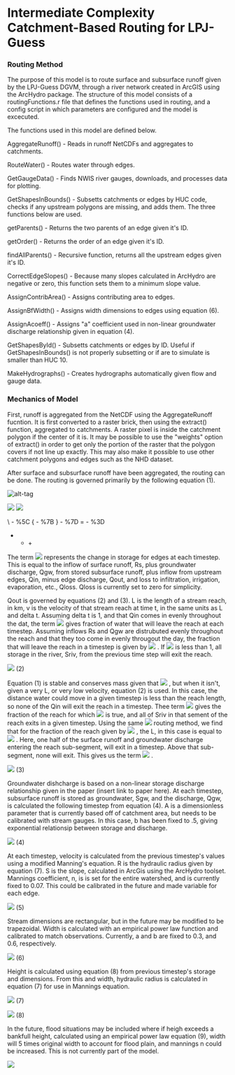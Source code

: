 # Intermediate Complexity Catchment-Based Routing for LPJ-Guess



### Routing Method
The purpose of this model is to route surface and subsurface runoff given by the LPJ-Guess DGVM, through a river network created in ArcGIS using the ArcHydro package. The structure of this model consists of a routingFunctions.r file that defines the functions used in routing, and a config script in which parameters are configured and the model is excecuted.

The functions used in this model are defined below.

AggregateRunoff() - Reads in runoff NetCDFs and aggregates to catchments.

RouteWater() - Routes water through edges.

GetGaugeData() - Finds NWIS river gauges, downloads, and processes data for plotting.

GetShapesInBounds() - Subsetts catchments or edges by HUC code, checks if any upstream polygons are missing, and adds them. The three functions below are used.

getParents() - Returns the two parents of an edge given it's ID.

getOrder() - Returns the order of an edge given it's ID.

findAllParents() - Recursive function, returns all the upstream edges given it's ID.


CorrectEdgeSlopes() - Because many slopes calculated in ArcHydro are negative or zero, this function sets them to a minimum slope value.

AssignContribArea() - Assigns contributing area to edges.

AssignBfWidth() - Assigns width dimensions to edges using equation (6).

AssignAcoeff() - Assigns "a" coefficient used in non-linear groundwater discharge relationship given in equation (4).

GetShapesById() - Subsetts catchments or edges by ID. Useful if GetShapesInBounds() is not properly subsetting or if are to simulate is smaller than HUC 10.

MakeHydrographs() - Creates hydrographs automatically given flow and gauge data.



### Mechanics of Model

First, runoff is aggregated from the NetCDF using the AggregateRunoff fucntion. It is first converted to a raster brick, then using the extract() function, aggregated to catchments. A raster pixel is inside the catchment polygon if the center of it is. It may be possible to use the "weights" option of extract() in order to get only the portion of the raster that the polygon covers if not line up exactly. This may also make it possible to use other catchment polygons and edges such as the NHD dataset.

After surface and subsurface runoff have been aggregated, the routing can be done. The routing is governed primarily by the following equation (1).

![alt-tag](https://latex.codecogs.com/gif.latex?\frac%7B\mathrm%7Bd%7DS%7D%7B\mathrm%7Bd%7Dt%7D%3DR_%7Bs%7D&plus;Q_%7Bgw%7D&plus;Q_%7Bin%7D-Q_%7Bout%7D-Q_%7Bloss%7D)

<img src="https://latex.codecogs.com/gif.latex?%5Cfrac%7B%5Cmathrm%7Bd%7DS%7D%7B%5Cmathrm%7Bd%7Dt%7D%3DR_%7Bs%7D&plus;Q_%7Bgw%7D&plus;Q_%7Bin%7D-Q_%7Bout%7D-Q_%7Bloss%7D"/>
<img src="https://latex.codecogs.com/gif.latex?%5Cfrac%7B%5Cmathrm%7Bd%7DS%7D%7B%5Cmathrm%7Bd%7Dt%7D%3DR_%7Bs%7D&plus;Q_%7Bgw%7D&plus;Q_%7Bin%7D-Q_%7Bout%7D-Q_%7Bloss%7D"/>

\ - %5C
{ - %7B
} - %7D
= - %3D
+ - &plus;




The term <img src="https://latex.codecogs.com/gif.latex?%5Cfrac%7B%5Cmathrm%7Bd%7DS%7D%7B%5Cmathrm%7Bd%7Dt%7D"/> represents the change in storage for edges at each timestep. This is equal to the inflow of surface runoff, Rs, plus groundwater discharge, Qgw, from stored subsurface runoff, plus inflow from upstream edges, Qin, minus edge discharge, Qout, and loss to infiltration, irrigation, evaporation, etc., Qloss. Qloss is currently set to zero for simplicity.

Qout is governed by equations (2) and (3). L is the length of a stream reach, in km, v is the velocity of that stream reach at time t, in the same units as L and delta t. Assuming delta t is 1, and that Qin comes in evenly throughout the dat,  the term <img src="https://latex.codecogs.com/gif.latex%5Cdpi%7B100%7D?(1-%5Cfrac%7BL%7D%7Bv%5CDelta&space;t%7D)"/> gives fraction of water that will leave the reach at each timestep. Assuming inflows Rs and Qgw are distrubuted evenly throughout the reach and that they too come in evenly througout the day, the fraction that will leave the reach in a timestep is given by <img src="https://latex.codecogs.com/gif.latex%5Cdpi%7B100%7D?(1-%5Cfrac%7BL%7D%7B2v%5CDelta&space;t%7D)"/> . If <img src="https://latex.codecogs.com/gif.latex%5Cdpi%7B100%7D?%5Cfrac%7BL%7D%7Bv%5CDelta&space;t%7D"/> is less than 1, all storage in the river, Sriv, from the previous time step will exit the reach.

<img src="https://latex.codecogs.com/gif.latex%5Cdpi%7B100%7D?Q_%7Bout1%7D%3DS_%7Briv%7D&plus;(1-%5Cfrac%7Bl%7D%7Bv%5CDelta&space;t%7D)%5Csum&space;Q_%7Bin%7D&plus;(1-%5Cfrac%7Bl%7D%7B2v%5CDelta&space;t%7D)(R_%7Bs%7D&plus;Q_%7Bgw%7D)"/> (2)

Equation (1) is stable and conserves mass given that <img src="https://latex.codecogs.com/gif.latex%5Cdpi%7B100%7D?%5Cfrac%7BL%7D%7Bv%5CDelta&space;t%7D < 1"/> , but when it isn't, given a very L, or very low velocity, equation (2) is used. In this case, the distance water could move in a given timestep is less than the reach length, so none of the Qin will exit the reach in a timestep. Thee term <img src="https://latex.codecogs.com/gif.latex%5Cdpi%7B100%7D?%5Cfrac%7Bv%5CDelta&space;t%7D%7Bl%7D"/> gives the fraction of the reach for which <img src="https://latex.codecogs.com/gif.latex%5Cdpi%7B100%7D?%5Cfrac%7BL%7D%7Bv%5CDelta&space;t%7D < 1"/> is true, and all of Sriv in that sement of the reach exits in a given timestep. Using the same <img src="https://latex.codecogs.com/gif.latex%5Cdpi%7B100%7D?(1-%5Cfrac%7BL%7D%7B2v%5CDelta&space;t%7D)"/> routing method, we find that for the fraction of the reach given by <img src="https://latex.codecogs.com/gif.latex%5Cdpi%7B100%7D?%5Cfrac%7Bv%5CDelta&space;t%7D%7BL%7D"/> , the L, in this case is equal to <img src="https://latex.codecogs.com/gif.latex%5Cdpi%7B100%7D?v%5CDelta&space;t"/> . Here, one half of the surface runoff and groundwater discharge entering the reach sub-segment, will exit in a timestep. Above that sub-segment, none will exit. This gives us the term <img src="https://latex.codecogs.com/gif.latex%5Cdpi%7B100%7D?%5Cfrac%7Bv%5CDelta&space;t%7D%7B2L%7D"/> .
 
<img src="https://latex.codecogs.com/gif.latex%5Cdpi%7B100%7D?Q_%7Bout2%7D%3D%5Cfrac%7Bv%5CDelta&space;t%7D%7Bl%7DS_%7Briv%7D&plus;(%5Cfrac%7Bv%5CDelta&space;t%7D%7B2l%7D)(R_%7Bs%7D&plus;Q_%7Bgw%7D)"/> (3)

Groundwater dishcharge is based on a  non-linear storage discharge relationship given in the paper (insert link to paper here). At each timestep, subsurface runoff is stored as groundwater, Sgw, and the discharge, Qgw, is calculated the following timestep from equation (4). A is a dimensionless parameter that is currently based off of catchment area, but needs to be calibrated with stream gauges. In this case, b has been fixed to .5, giving exponential relationsip between storage and discharge. 

<img src="https://latex.codecogs.com/gif.latex%5Cdpi%7B100%7D?Q_%7Bgw%7D%3D(%5Cfrac%7BS_%7Bgw%7D%7D%7Ba%7D)^%7B%5Cfrac%7B1%7D%7Bb%7D%7D"/> (4)

At each timestep, velocity is calculated from the previous timestep's values using a modified Manning's equation. R is the hydraulic radius given by equation (7). S is the slope, calculated in ArcGis using the ArcHydro toolset. Mannings coefficient, n,  is is set for the entire watershed, and is currently fixed to 0.07. This could be calibrated in the future and made variable for each edge.

<img src="https://latex.codecogs.com/gif.latex%5Cdpi%7B100%7D?v%3D%5Cfrac%7BR^%7B%5Cfrac%7B2%7D%7B3%7D%7DS^%7B%5Cfrac%7B1%7D%7B2%7D%7D%7D%7Bn%7D"/> (5)

Stream dimensions are rectangular, but in the future may be modified to be trapezoidal. Width is calculated with an empirical power law function and calibrated to match observations. Currently, a and b are fixed to 0.3, and 0.6, respectively.

<img src="https://latex.codecogs.com/gif.latex%5Cdpi%7B100%7D?W%3Da(A_%7Btotal%7D)^b"/> (6)

Height is calculated using equation (8) from previous timestep's storage and dimensions. From this and width, hydraulic radius is calculated in equation (7) for use in Mannings equation.

<img src="https://latex.codecogs.com/gif.latex%5Cdpi%7B100%7D?R%3D%5Cfrac%7BA%7D%7BP%7D%3D%5Cfrac%7BHW%7D%7B2H&plus;W%7D"/> (7)

<img src="https://latex.codecogs.com/gif.latex%5Cdpi%7B100%7D?H%3D%5Cfrac%7BS_%7Briv%7D%7D%7Blw%7D"/> (8)

In the future, flood situations may be included where if heigh exceeds a bankfull height, calculated using an empirical power law equation (9), width will 5 times original width to account for flood plain, and mannings n could be increased. This is not currently part of the model.

<img src="https://latex.codecogs.com/gif.latex%5Cdpi%7B100%7D?H_%7Bbf%7D%3Da(A_%7Btotal%7D)^b"/>



